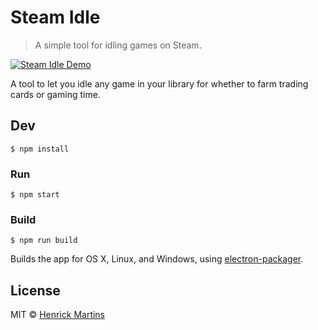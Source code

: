 # Steam Idle

> A simple tool for idling games on Steam.

[![Steam Idle Demo](https://j.gifs.com/vZbP9D.gif)](https://www.youtube.com/watch?v=iW5NpC0MoeY)

A tool to let you idle any game in your library for whether to farm trading cards or gaming time.

## Dev

```
$ npm install
```

### Run

```
$ npm start
```

### Build

```
$ npm run build
```

Builds the app for OS X, Linux, and Windows, using [electron-packager](https://github.com/maxogden/electron-packager).


## License

MIT © [Henrick Martins](http://razr9.github.io)
